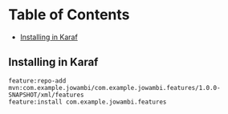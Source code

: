 <!--

    Copyright (c) 2020-present Brad Beck All rights reserved.

    This program is licensed to you under the Apache License Version 2.0,
    and you may not use this file except in compliance with the Apache License Version 2.0.
    You may obtain a copy of the Apache License Version 2.0 at http://www.apache.org/licenses/LICENSE-2.0.

    Unless required by applicable law or agreed to in writing,
    software distributed under the Apache License Version 2.0 is distributed on an
    "AS IS" BASIS, WITHOUT WARRANTIES OR CONDITIONS OF ANY KIND, either express or implied.
    See the Apache License Version 2.0 for the specific language governing permissions and limitations there under.

-->
# Table of Contents

* [Installing in Karaf](#installing-in-karaf)

## Installing in Karaf
```
feature:repo-add mvn:com.example.jowambi/com.example.jowambi.features/1.0.0-SNAPSHOT/xml/features
feature:install com.example.jowambi.features
```
